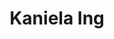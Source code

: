 ---
title: Kaniela Ing
templateKey: candidate-fragment
firstName: Kaniela
lastName: Ing
district: 01
state: HI
electionDate: 2018-06-14
electionType: primary
office: house
incumbent: false
website: "http://www.kanielaing.com/"
donationLink: "https://secure.actblue.com/donate/kaniela-ing-for-congress"
outcome: "Unknown"
blurb: "Kaniela is a Native Hawaiian and Progressive State Representative with a history of successful grassroots campaigns based on big, progressive ideas. At age 22, he beat a Tea-Party Republican, despite getting outspent 10-1 by personally knocking on 15k doors. Now he is running for Congress in Hawaii’s 1st district on the boldest platform Hawaii has ever seen."
image: "https://cosmic-s3.imgix.net/f2949380-c966-11e7-be9a-232d02153752-JD_Site_KanielaIng_1000x600_102717.jpg"
---